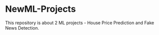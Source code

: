 # NewML-Projects
This repository is about 2 ML projects - House Price Prediction and Fake News Detection.
